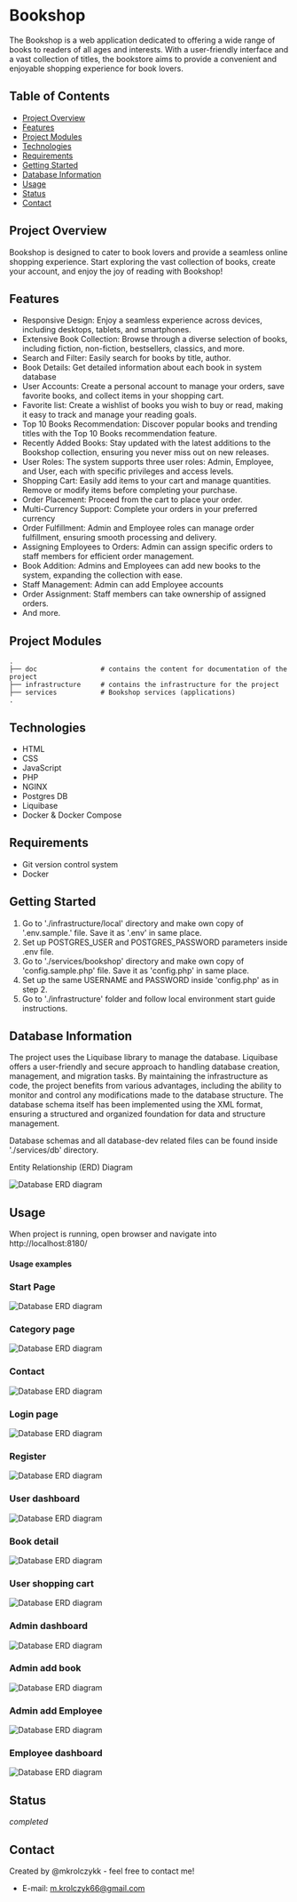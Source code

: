# Bookshop

The Bookshop is a web application dedicated to offering a wide range of books
to readers of all ages and interests. With a user-friendly interface and a vast collection of titles, the bookstore aims to provide a convenient and enjoyable shopping experience for book lovers.

## Table of Contents

- [Project Overview](#project-overview)
- [Features](#features)
- [Project Modules](#project-modules)
- [Technologies](#technologies)
- [Requirements](#requirements)
- [Getting Started](#getting-started)
- [Database Information](#database-information)
- [Usage](#usage)
- [Status](#status)
- [Contact](#contact)

## Project Overview

Bookshop is designed to cater to book lovers and provide a seamless online shopping experience. 
Start exploring the vast collection of books, create your account, 
and enjoy the joy of reading with Bookshop!

## Features

- Responsive Design: Enjoy a seamless experience across devices, including desktops, tablets, and smartphones.
- Extensive Book Collection: Browse through a diverse selection of books, including fiction, non-fiction, bestsellers, classics, and more.
- Search and Filter: Easily search for books by title, author.
- Book Details: Get detailed information about each book in system database
- User Accounts: Create a personal account to manage your orders, save favorite books, and collect items in your shopping cart.
- Favorite list:  Create a wishlist of books you wish to buy or read, making it easy to track and manage your reading goals.
- Top 10 Books Recommendation: Discover popular books and trending titles with the Top 10 Books recommendation feature.
- Recently Added Books: Stay updated with the latest additions to the Bookshop collection, ensuring you never miss out on new releases.
- User Roles: The system supports three user roles: Admin, Employee, and User, each with specific privileges and access levels.
- Shopping Cart: Easily add items to your cart and manage quantities. Remove or modify items before completing your purchase.
- Order Placement: Proceed from the cart to place your order.
- Multi-Currency Support: Complete your orders in your preferred currency
- Order Fulfillment: Admin and Employee roles can manage order fulfillment, ensuring smooth processing and delivery.
- Assigning Employees to Orders: Admin can assign specific orders to staff members for efficient order management.
- Book Addition: Admins and Employees can add new books to the system, expanding the collection with ease.
- Staff Management: Admin can add Employee accounts
- Order Assignment: Staff members can take ownership of assigned orders.
- And more.

## Project Modules

```
.
├── doc                # contains the content for documentation of the project
├── infrastructure     # contains the infrastructure for the project
├── services           # Bookshop services (applications)
.
```

## Technologies

- HTML
- CSS
- JavaScript
- PHP
- NGINX
- Postgres DB
- Liquibase
- Docker & Docker Compose

## Requirements

- Git version control system
- Docker

## Getting Started

1. Go to './infrastructure/local' directory and make own copy of '.env.sample.' file. Save it as '.env' in same place.
2. Set up POSTGRES_USER and POSTGRES_PASSWORD parameters inside .env file.
3. Go to './services/bookshop' directory and make own copy of 'config.sample.php' file. Save it as 'config.php' in same place.
4. Set up the same USERNAME and PASSWORD inside 'config.php' as in step 2.
5. Go to './infrastructure' folder and follow local environment start guide instructions.

## Database Information

The project uses the Liquibase library to manage the database.
Liquibase offers a user-friendly and secure approach to handling database creation,
management, and migration tasks. By maintaining the infrastructure as code, the project 
benefits from various advantages, including the ability to monitor and
control any modifications made to the database structure. The database schema itself
has been implemented using the XML format, ensuring a structured and organized foundation
for data and structure management. 

Database schemas and all database-dev related files can be found inside './services/db' directory.

Entity Relationship (ERD) Diagram

![Database ERD diagram](./doc/bookshop_db-physical-diagram.png)

## Usage

When project is running, open browser and navigate into http://localhost:8180/

#### Usage examples

### Start Page

![Database ERD diagram](./doc/pc_start-page.png)

### Category page

![Database ERD diagram](./doc/pc_category-page.png)

### Contact

![Database ERD diagram](./doc/pc_contact-page.png)

### Login page

![Database ERD diagram](./doc/pc_login-page.png)

### Register

![Database ERD diagram](./doc/pc_register-page.png)

### User dashboard

![Database ERD diagram](./doc/pc_user-dashboard.png)

### Book detail

![Database ERD diagram](./doc/pc_book-detail.png)

### User shopping cart

![Database ERD diagram](./doc/pc_shopping-cart.png)

### Admin dashboard

![Database ERD diagram](./doc/pc_admin-dashboard.png)

### Admin add book

![Database ERD diagram](./doc/pc_admin-add-book.png)

### Admin add Employee

![Database ERD diagram](./doc/pc_admin-add-employee.png)

### Employee dashboard

![Database ERD diagram](./doc/pc_employee-dashboard.png)

## Status

_completed_

## Contact
Created by @mkrolczykk - feel free to contact me!
* E-mail: m.krolczyk66@gmail.com

